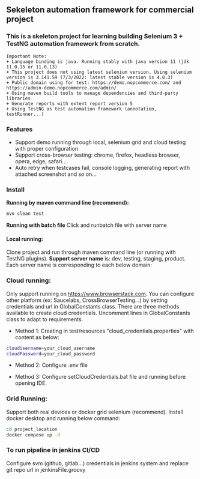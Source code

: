 ## Sekeleton automation framework for commercial project
### This is a skeleton project for learning building Selenium 3 + TestNG automation framework from scratch.
````shell
Important Note: 
+ Language binding is java. Running stably with java version 11 (jdk 11.0.15 or 11.0.13)
+ This project does not using latest selenium version. Using selenium version is 3.141.59 (7/3/2022: latest stable version is 4.0.3)
+ Public domain using for test: https://demo.nopcommerce.com/ and https://admin-demo.nopcommerce.com/admin/
+ Using maven build tools to manage dependencies and third-party libraries
+ Generate reports with extent report version 5
+ Using TestNG as test automation framework (annotation, testRunner...)
`````

### Features
+  Support demo running through local, selenium grid and cloud testing with proper configuration
+  Support cross-browser testing: chrome, firefox, headless browser, opera, edge, safari....
+  Auto retry when testcases fail, console logging, generating report with attached screenshot and so on...

### Install
**Running by maven command line (recommend):**
```sh
mvn clean test 
```
**Running with batch file**
Click and runbatch file with server name

#### Local running:
Clone project and run through maven command line (or running with TestNG plugins).
**Support server name** is: dev, testing, staging, product. Each server name is corresponding to each below domain:

### Cloud running:
Only support running on https://www.browserstack.com. You can configure other platform (ex: Saucelabs, CrossBrowserTesting...) by setting credentials and url in GlobalConstants class. 
There are three methods available to create cloud credentials. Uncomment lines in GlobalConstants class to adapt to requirements.

+ Method 1: 
Creating in test/resources "cloud_credentials.properties" with content as below:
```sh
cloudUsername=your_cloud_username
cloudPassword=your_cloud_password
```
+ Method 2: 
Configure .env file

+ Method 3: 
Configure setCloudCredentials.bat file and running before opening IDE.

### Grid Running:
Support both real devices or docker grid selenium (recommend). Install docker desktop and running below command:
```sh
cd project_location
docker compose up -d 
```
### To run pipeline in jenkins CI/CD
Configure svm (github, gitlab...) credentials in jenkins system and replace git repo url in jenkinsFile.groovy


